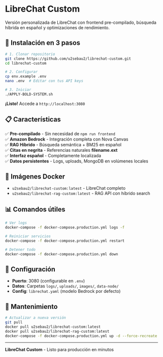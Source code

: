 # LibreChat Custom

Versión personalizada de LibreChat con frontend pre-compilado, búsqueda híbrida en español y optimizaciones de rendimiento.

## 🚀 Instalación en 3 pasos

```bash
# 1. Clonar repositorio
git clone https://github.com/u2sebau2/librechat-custom.git
cd librechat-custom

# 2. Configurar
cp env.example .env
nano .env  # Editar con tus API keys

# 3. Iniciar
./APPLY-BOLD-SYSTEM.sh
```

**¡Listo!** Accede a `http://localhost:3080`

## 📋 Características

✅ **Pre-compilado** - Sin necesidad de `npm run frontend`  
✅ **Amazon Bedrock** - Integración completa con Nova Canvas  
✅ **RAG Híbrido** - Búsqueda semántica + BM25 en español  
✅ **Citas en negrita** - Referencias naturales **filename.ext**  
✅ **Interfaz español** - Completamente localizada  
✅ **Datos persistentes** - Logs, uploads, MongoDB en volúmenes locales  

## 🐳 Imágenes Docker

- `u2sebau2/librechat-custom:latest` - LibreChat completo
- `u2sebau2/librechat-rag-custom:latest` - RAG API con híbrido search

## 📊 Comandos útiles

```bash
# Ver logs
docker-compose -f docker-compose.production.yml logs -f

# Reiniciar servicios  
docker-compose -f docker-compose.production.yml restart

# Detener todo
docker-compose -f docker-compose.production.yml down
```

## 📁 Configuración

- **Puerto**: 3080 (configurable en `.env`)
- **Datos**: Carpetas `logs/`, `uploads/`, `images/`, `data-node/`
- **Config**: `librechat.yaml` (modelo Bedrock por defecto)

## 🔧 Mantenimiento

```bash
# Actualizar a nueva versión
git pull
docker pull u2sebau2/librechat-custom:latest  
docker pull u2sebau2/librechat-rag-custom:latest
docker-compose -f docker-compose.production.yml up -d --force-recreate
```

---
**LibreChat Custom** - Listo para producción en minutos
